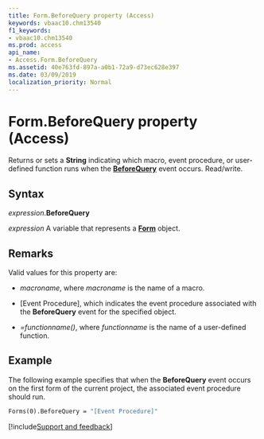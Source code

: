 ```yaml
---
title: Form.BeforeQuery property (Access)
keywords: vbaac10.chm13540
f1_keywords:
- vbaac10.chm13540
ms.prod: access
api_name:
- Access.Form.BeforeQuery
ms.assetid: 40e763fd-897a-a0b1-72a9-d73ec628e397
ms.date: 03/09/2019
localization_priority: Normal
---
```



# Form.BeforeQuery property (Access)

Returns or sets a **String** indicating which macro, event procedure, or user-defined function runs when the **[BeforeQuery](Access.Form.BeforeQuery(even).md)** event occurs. Read/write.


## Syntax

_expression_.**BeforeQuery**

_expression_ A variable that represents a **[Form](Access.Form.md)** object.


## Remarks

Valid values for this property are:

- _macroname_, where _macroname_ is the name of a macro.

- [Event Procedure], which indicates the event procedure associated with the **BeforeQuery** event for the specified object.

- _=functionname()_, where _functionname_ is the name of a user-defined function.


## Example

The following example specifies that when the **BeforeQuery** event occurs on the first form of the current project, the associated event procedure should run.

```vb
Forms(0).BeforeQuery = "[Event Procedure]" 

```



[!include[Support and feedback](~/includes/feedback-boilerplate.md)]